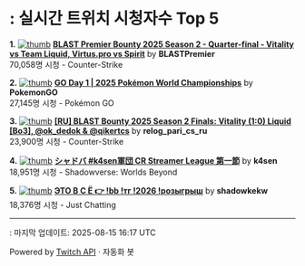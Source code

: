 # : 실시간 트위치 시청자수 Top 5

**1.** [![thumb](https://static-cdn.jtvnw.net/previews-ttv/live_user_blastpremier-320x180.jpg)](https://twitch.tv/BLASTPremier)
**[BLAST Premier Bounty 2025 Season 2 - Quarter-final - Vitality vs Team Liquid, Virtus.pro vs Spirit](https://twitch.tv/BLASTPremier)** by **BLASTPremier**<br>70,058명 시청  - Counter-Strike

**2.** [![thumb](https://static-cdn.jtvnw.net/previews-ttv/live_user_pokemongo-320x180.jpg)](https://twitch.tv/PokemonGO)
**[GO Day 1 | 2025 Pokémon World Championships](https://twitch.tv/PokemonGO)** by **PokemonGO**<br>27,145명 시청  - Pokémon GO

**3.** [![thumb](https://static-cdn.jtvnw.net/previews-ttv/live_user_relog_pari_cs_ru-320x180.jpg)](https://twitch.tv/relog_pari_cs_ru)
**[[RU] BLAST Bounty 2025 Season 2 Finals: Vitality (1:0) Liquid [Bo3], @ok_dedok & @qikertcs](https://twitch.tv/relog_pari_cs_ru)** by **relog_pari_cs_ru**<br>23,900명 시청  - Counter-Strike

**4.** [![thumb](https://static-cdn.jtvnw.net/previews-ttv/live_user_k4sen-320x180.jpg)](https://twitch.tv/k4sen)
**[シャドバ #k4sen軍団 CR Streamer League  第一節](https://twitch.tv/k4sen)** by **k4sen**<br>18,951명 시청  - Shadowverse: Worlds Beyond

**5.** [![thumb](https://static-cdn.jtvnw.net/previews-ttv/live_user_shadowkekw-320x180.jpg)](https://twitch.tv/shadowkekw)
**[ЭТО В С Ё  👉 !bb !тг !2026 !розыгрыш](https://twitch.tv/shadowkekw)** by **shadowkekw**<br>18,376명 시청  - Just Chatting


---
: 마지막 업데이트: 2025-08-15 16:17 UTC

Powered by [Twitch API](https://dev.twitch.tv/docs/api/reference) · 자동화 봇